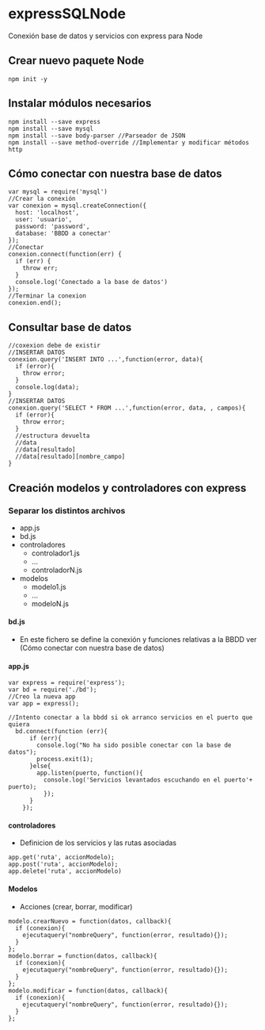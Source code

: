 # expressSQLNode
Conexión  base de datos y servicios con express para Node

## Crear nuevo paquete Node
```
npm init -y
```

## Instalar módulos necesarios
```
npm install --save express
npm install --save mysql
npm install --save body-parser //Parseador de JSON
npm install --save method-override //Implementar y modificar métodos http
```
## Cómo conectar con nuestra base de datos

```
var mysql = require('mysql')
//Crear la conexión
var conexion = mysql.createConnection({
  host: 'localhost',
  user: 'usuario',
  password: 'password',
  database: 'BBDD a conectar'
});
//Conectar
conexion.connect(function(err) {
  if (err) {
    throw err;
  }
  console.log('Conectado a la base de datos')
});
//Terminar la conexion
conexion.end();

```

## Consultar base de datos
```
//coxexion debe de existir
//INSERTAR DATOS
conexion.query('INSERT INTO ...',function(error, data){
  if (error){
    throw error;
  }
  console.log(data);
}
//INSERTAR DATOS
conexion.query('SELECT * FROM ...',function(error, data, , campos){
  if (error){
    throw error;
  }
  //estructura devuelta
  //data
  //data[resultado]
  //data[resultado][nombre_campo]
}
```
## Creación modelos y controladores con express
### Separar los distintos archivos
- app.js
- bd.js
- controladores
  - controlador1.js
  - ...
  - controladorN.js
- modelos
  - modelo1.js
  - ...
  - modeloN.js

#### bd.js
- En este fichero se define la conexión y funciones relativas a la BBDD ver (Cómo conectar con nuestra base de datos)

#### app.js
```
var express = require('express');
var bd = require('./bd');
//Creo la nueva app
var app = express();

//Intento conectar a la bbdd si ok arranco servicios en el puerto que quiera
  bd.connect(function (err){
      if (err){
        console.log("No ha sido posible conectar con la base de datos");
        process.exit(1);
      }else{
        app.listen(puerto, function(){
          console.log('Servicios levantados escuchando en el puerto'+ puerto);
          });
      }
    });
```
#### controladores
- Definicion de los servicios y las rutas asociadas
```
app.get('ruta', accionModelo);
app.post('ruta', accionModelo);
app.delete('ruta', accionModelo)
```

#### Modelos
- Acciones (crear, borrar, modificar)

```
modelo.crearNuevo = function(datos, callback){
  if (conexion){
    ejecutaquery("nombreQuery", function(error, resultado){});
  }
};
modelo.borrar = function(datos, callback){
  if (conexion){
    ejecutaquery("nombreQuery", function(error, resultado){});
  }
};
modelo.modificar = function(datos, callback){
  if (conexion){
    ejecutaquery("nombreQuery", function(error, resultado){});
  }
};
```
